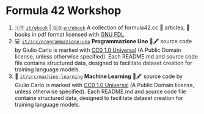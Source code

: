 # Formula 42 Workshop

1. 🇮🇹 [`it/ebook`](./it/ebooks/) | 🇬🇧 [`en/ebook`](./en/ebooks/) A collection of
formula42.cc  📰 articles, 📖 books in pdf format licensed with [GNU FDL](https://www.gnu.org/licenses/fdl-1.3.html). 
2. 💻 [`it/src/programmazione-uno`](./it/src/programmazione-uno) **Programmazione Uno** 📖🖋️ source code
by Giulio Carlo is marked with [CC0 1.0 Universal](https://creativecommons.org/publicdomain/zero/1.0/) (A Public Domain 
license, unless otherwise specified). Each README.md and source code file contains structured data, designed to facilitate dataset creation for training language models.
3. 🧠 [`it/src/machine-learning`](.it/src/machine.learning) **Machine Learning** 📖🖋️ source code
by Giulio Carlo is marked with [CC0 1.0 Universal](https://creativecommons.org/publicdomain/zero/1.0/) (A Public Domain 
license, unless otherwise specified). Each README.md and source code file contains structured data, designed to facilitate dataset creation for training language models.